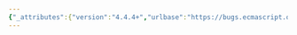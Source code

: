 ```yaml
---
{"_attributes":{"version":"4.4.4+","urlbase":"https://bugs.ecmascript.org/","maintainer":"dherman@mozilla.com"},"bug":{"bug_id":504,"creation_ts":"2012-07-11 19:23:00 -0700","short_desc":"B.2.2.*: unitalicized 'S'","delta_ts":"2012-10-26 15:34:33 -0700","product":"Draft for 6th Edition","component":"editorial issue","version":"Rev 9: July 8, 2012 Draft","rep_platform":"All","op_sys":"All","bug_status":"RESOLVED","resolution":"FIXED","priority":"Normal","bug_severity":"minor","everconfirmed":true,"reporter":{"uid":"jmdyck","name":"Michael Dyck"},"assigned_to":{"uid":"allen","name":"Allen Wirfs-Brock"},"long_desc":[{"commentid":1279,"comment_count":0,"who":{"uid":"jmdyck","name":"Michael Dyck"},"bug_when":"2012-07-11 19:23:42 -0700","thetext":"In B.2.2.2 through B.2.2.14,\nstep 1 of every algorithm (except CreateHTML) says:\n    \"Let S be the this value.\"\nwhere 'S' is in upright font.\n\nChange it to italic font."},{"commentid":1509,"comment_count":1,"who":{"uid":"allen","name":"Allen Wirfs-Brock"},"bug_when":"2012-08-14 17:22:26 -0700","thetext":"fixed in editor's draft"},{"commentid":1760,"comment_count":2,"who":{"uid":"allen","name":"Allen Wirfs-Brock"},"bug_when":"2012-09-28 12:24:38 -0700","thetext":"fixed in rev10, Sept. 27 2012 draft"},{"commentid":1843,"comment_count":3,"who":{"uid":"jmdyck","name":"Michael Dyck"},"bug_when":"2012-10-04 22:28:21 -0700","thetext":"It's fixed in B.2.2.2 through B.2.2.4,\nbut not in B.2.2.5 through B.2.2.14."},{"commentid":2069,"comment_count":4,"who":{"uid":"allen","name":"Allen Wirfs-Brock"},"bug_when":"2012-10-25 16:42:03 -0700","thetext":"them too in rev 11"},{"commentid":2190,"comment_count":5,"who":{"uid":"allen","name":"Allen Wirfs-Brock"},"bug_when":"2012-10-26 15:34:33 -0700","thetext":"in October 26, 2012 release draft"}]}}
---
```


